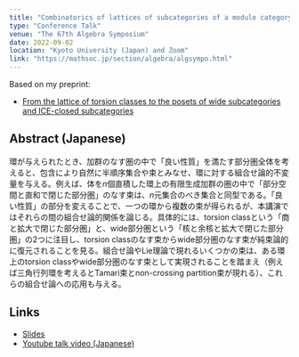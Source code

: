 ```yaml
---
title: "Combinatorics of lattices of subcategories of a module category"
type: "Conference Talk"
venue: "The 67th Algebra Symposium"
date: 2022-09-02
location: "Kyoto University (Japan) and Zoom"
link: "https://mathsoc.jp/section/algebra/algsympo.html"
---
```


Based on my preprint:

- [From the lattice of torsion classes to the posets of wide subcategories and ICE-closed subcategories](/papers/from-tors/)

## Abstract (Japanese)

環が与えられたとき、加群のなす圏の中で「良い性質」を満たす部分圏全体を考えると、包含により自然に半順序集合や束とみなせ、環に対する組合せ論的不変量を与える。例えば、体を$n$個直積した環上の有限生成加群の圏の中で「部分空間と直和で閉じた部分圏」のなす束は、$n$元集合のべき集合と同型である。「良い性質」の部分を変えることで、一つの環から複数の束が得られるが、本講演ではそれらの間の組合せ論的関係を論じる。具体的には、torsion classという「商と拡大で閉じた部分圏」と、wide部分圏という「核と余核と拡大で閉じた部分圏」の2つに注目し、torsion classのなす束からwide部分圏のなす束が純束論的に復元されることを見る。組合せ論やLie理論で現れるいくつかの束は、ある環上のtorsion classやwide部分圏のなす束として実現されることを踏まえ（例えば三角行列環を考えるとTamari束とnon-crossing partition束が現れる）、これらの組合せ論への応用も与える。

## Links

- [Slides](/files/2022-09-02.pdf)
- [Youtube talk video (Japanese)](https://youtu.be/ltRhT8hnmJs)

